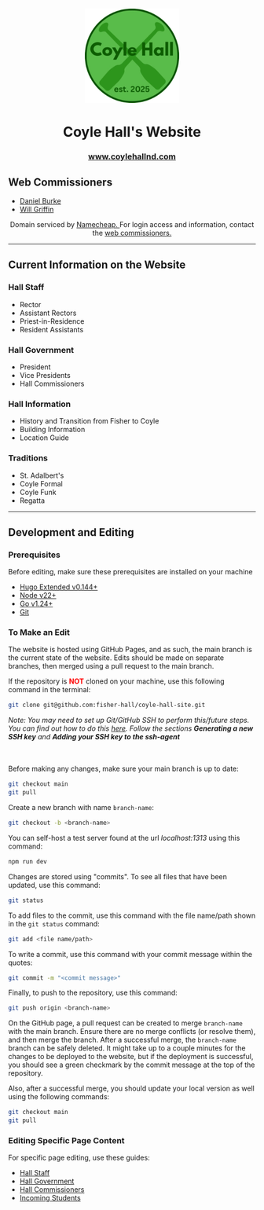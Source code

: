<p align="center"><img src="assets/images/favicon.png"></img></p>
<h1 align="center">Coyle Hall's Website</h1>

<h3 align="center"><a href="https://www.coylehallnd.com">www.coylehallnd.com</a></h3>

## Web Commissioners
- [Daniel Burke](mailto:dburke6@nd.edu) 
- [Will Griffin](mailto:wgriffi3@nd.edu)

<p align="center">Domain serviced by <a href="https://www.namecheap.com/">Namecheap. </a>For login access and information, contact the <a href="mailto:dburke6@nd.edu,wgriffi3@nd.edu?subject=Coyle%20Site%20Access%20Request">web commissioners.</a></p>

<hr>


## Current Information on the Website

### Hall Staff

- Rector
- Assistant Rectors
- Priest-in-Residence
- Resident Assistants

### Hall Government

- President
- Vice Presidents
- Hall Commissioners

### Hall Information

- History and Transition from Fisher to Coyle
- Building Information
- Location Guide

### Traditions

- St. Adalbert's
- Coyle Formal
- Coyle Funk
- Regatta

<hr>

## Development and Editing

### Prerequisites

Before editing, make sure these prerequisites are installed on your machine

- [Hugo Extended v0.144+](https://gohugo.io/installation/)
- [Node v22+](https://nodejs.org/en/download/)
- [Go v1.24+](https://go.dev/doc/install)
- [Git](https://git-scm.com/downloads)

### To Make an Edit

The website is hosted using GitHub Pages, and as such, the main branch is the current state of the website. Edits should be made on separate branches, then merged using a pull request to the main branch.

If the repository is <span style="color: red">__NOT__</span> cloned on your machine, use this following command in the terminal:

```bash
git clone git@github.com:fisher-hall/coyle-hall-site.git
```
<em>Note: You may need to set up Git/GitHub SSH to perform this/future steps. You can find out how to do this <a href="https://docs.github.com/en/authentication/connecting-to-github-with-ssh/generating-a-new-ssh-key-and-adding-it-to-the-ssh-agent">here</a>. Follow the sections <strong>Generating a new SSH key</strong> and <strong>Adding your SSH key to the ssh-agent</strong></em>

<br><br>
Before making any changes, make sure your main branch is up to date:

```bash
git checkout main
git pull
```

Create a new branch with name <code>branch-name</code>:

```bash
git checkout -b <branch-name>
```

You can self-host a test server found at the url _localhost:1313_ using this command:

```bash
npm run dev
```

Changes are stored using "commits".
To see all files that have been updated, use this command:

```bash
git status
```

To add files to the commit, use this command with the file name/path shown in the <code>git status</code> command:

```bash
git add <file name/path>
```

To write a commit, use this command with your commit message within the quotes:

```bash
git commit -m "<commit message>"
```

Finally, to push to the repository, use this command:

```bash
git push origin <branch-name>
```

On the GitHub page, a pull request can be created to merge <code>branch-name</code> with the main branch. Ensure there are no merge conflicts (or resolve them), and then merge the branch. After a successful merge, the <code>branch-name</code> branch can be safely deleted. It might take up to a couple minutes for the changes to be deployed to the website, but if the deployment is successful, you should see a green checkmark by the commit message at the top of the repository.

Also, after a successful merge, you should update your local version as well using the following commands:

```bash
git checkout main
git pull
```

### Editing Specific Page Content

For specific page editing, use these guides:
- [Hall Staff](https://github.com/fisher-hall/coyle-hall-site/blob/main/docs/hall_staff.md)
- [Hall Government](https://github.com/fisher-hall/coyle-hall-site/blob/main/docs/hall_gov.md)
- [Hall Commissioners](https://github.com/fisher-hall/coyle-hall-site/blob/main/docs/hall_commissioners.md)
- [Incoming Students](https://github.com/fisher-hall/coyle-hall-site/blob/main/docs/incoming_students.md)

